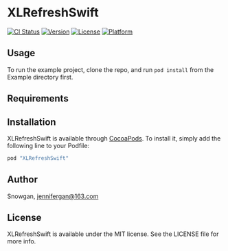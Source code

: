 # XLRefreshSwift

[![CI Status](http://img.shields.io/travis/Snowgan/XLRefreshSwift.svg?style=flat)](https://travis-ci.org/Snowgan/XLRefreshSwift)
[![Version](https://img.shields.io/cocoapods/v/XLRefreshSwift.svg?style=flat)](http://cocoapods.org/pods/XLRefreshSwift)
[![License](https://img.shields.io/cocoapods/l/XLRefreshSwift.svg?style=flat)](http://cocoapods.org/pods/XLRefreshSwift)
[![Platform](https://img.shields.io/cocoapods/p/XLRefreshSwift.svg?style=flat)](http://cocoapods.org/pods/XLRefreshSwift)

## Usage

To run the example project, clone the repo, and run `pod install` from the Example directory first.

## Requirements

## Installation

XLRefreshSwift is available through [CocoaPods](http://cocoapods.org). To install
it, simply add the following line to your Podfile:

```ruby
pod "XLRefreshSwift"
```

## Author

Snowgan, jennifergan@163.com

## License

XLRefreshSwift is available under the MIT license. See the LICENSE file for more info.
